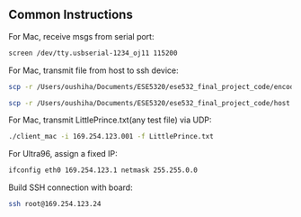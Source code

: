 

## Common Instructions
For Mac, receive msgs from serial port:
``` bash
screen /dev/tty.usbserial-1234_oj11 115200
```
For Mac, transmit file from host to ssh device:
``` bash
scp -r /Users/oushiha/Documents/ESE5320/ese532_final_project_code/encoder root@169.254.123.001:/media/sd-mmcblk0p1

scp -r /Users/oushiha/Documents/ESE5320/ese532_final_project_code/host root@169.254.123.001:/media/sd-mmcblk0p1
```
For Mac, transmit LittlePrince.txt(any test file) via UDP:
``` bash
./client_mac -i 169.254.123.001 -f LittlePrince.txt
```

For Ultra96, assign a fixed IP:
``` bash
ifconfig eth0 169.254.123.1 netmask 255.255.0.0
```

Build SSH connection with board:
``` bash
ssh root@169.254.123.24
```



